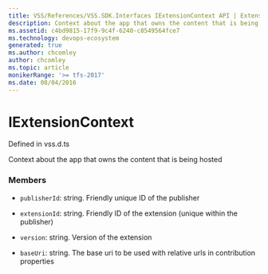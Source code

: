 ```yaml
---
title: VSS/References/VSS.SDK.Interfaces IExtensionContext API | Extensions for Azure DevOps Services
description: Context about the app that owns the content that is being hosted
ms.assetid: c4bd9815-17f9-9c4f-6240-c8549564fce7
ms.technology: devops-ecosystem
generated: true
ms.author: chcomley
author: chcomley
ms.topic: article
monikerRange: '>= tfs-2017'
ms.date: 08/04/2016
---
```


# IExtensionContext

Defined in vss.d.ts


Context about the app that owns the content that is being hosted 

### Members

* `publisherId`: string. Friendly unique ID of the publisher

* `extensionId`: string. Friendly ID of the extension (unique within the publisher)

* `version`: string. Version of the extension

* `baseUri`: string. The base uri to be used with relative urls in contribution properties


